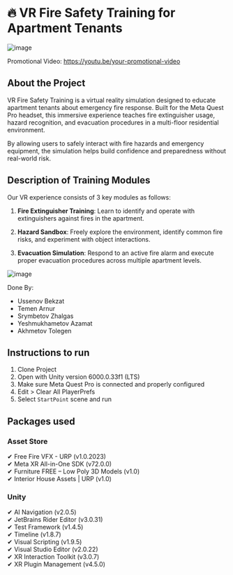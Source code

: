 # 🔥 VR Fire Safety Training for Apartment Tenants

![image](https://github.com/yourusername/vr-fire-safety-training/blob/main/media/preview.gif)

Promotional Video: https://youtu.be/your-promotional-video  

## About the Project

VR Fire Safety Training is a virtual reality simulation designed to educate apartment tenants about emergency fire response. Built for the Meta Quest Pro headset, this immersive experience teaches fire extinguisher usage, hazard recognition, and evacuation procedures in a multi-floor residential environment.

By allowing users to safely interact with fire hazards and emergency equipment, the simulation helps build confidence and preparedness without real-world risk.

## Description of Training Modules

Our VR experience consists of 3 key modules as follows:

1. **Fire Extinguisher Training**: Learn to identify and operate with extinguishers against fires in the apartment.

2. **Hazard Sandbox**: Freely explore the environment, identify common fire risks, and experiment with object interactions.

3. **Evacuation Simulation**: Respond to an active fire alarm and execute proper evacuation procedures across multiple apartment levels.

![image]([https://github.com/yourusername/vr-fire-safety-training/blob/main/media/apartment_layout.png](https://github.com/Arnur0420/Virtual_Reality_Based_Fire_Training_System/blob/main/firesafety.png))

Done By:
- Ussenov Bekzat  
- Temen Arnur  
- Srymbetov Zhalgas
- Yeshmukhametov Azamat 
- Akhmetov Tolegen

## Instructions to run
1. Clone Project  
2. Open with Unity version 6000.0.33f1 (LTS)  
3. Make sure Meta Quest Pro is connected and properly configured  
4. Edit > Clear All PlayerPrefs  
5. Select `StartPoint` scene and run

## Packages used

### Asset Store
✔ Free Fire VFX - URP (v1.0.2023)  
✔ Meta XR All-in-One SDK (v72.0.0)  
✔ Furniture FREE – Low Poly 3D Models (v1.0)  
✔ Interior House Assets | URP (v1.0)

### Unity 
✔ AI Navigation (v2.0.5)  
✔ JetBrains Rider Editor (v3.0.31)  
✔ Test Framework (v1.4.5)  
✔ Timeline (v1.8.7)  
✔ Visual Scripting (v1.9.5)  
✔ Visual Studio Editor (v2.0.22)  
✔ XR Interaction Toolkit (v3.0.7)  
✔ XR Plugin Management (v4.5.0)
